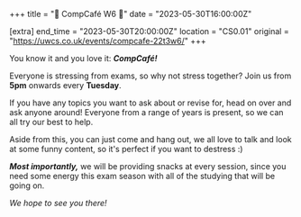 +++
title = "🍩 CompCafé W6 🍩"
date = "2023-05-30T16:00:00Z"

[extra]
end_time = "2023-05-30T20:00:00Z"
location = "CS0.01"
original = "https://uwcs.co.uk/events/compcafe-22t3w6/"
+++

You know it and you love it: ***CompCafé!*** 

Everyone is stressing from exams, so why not stress together? Join us from **5pm** onwards every **Tuesday**. 

If you have any topics you want to ask about or revise for, head on over and ask anyone around! Everyone from a range of years is present, so we can all try our best to help.

Aside from this, you can just come and hang out, we all love to talk and look at some funny content, so it's perfect if you want to destress :)

***Most importantly,*** we will be providing snacks at every session, since you need some energy this exam season with all of the studying that will be going on. 

*We hope to see you there!*
